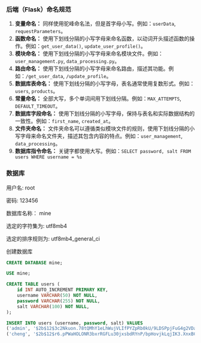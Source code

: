 ### 后端（Flask）命名规范

1. **变量命名：** 同样使用驼峰命名法，但是首字母小写。例如：`userData`, `requestParameters`。
2. **函数命名：** 使用下划线分隔的小写字母来命名函数，以动词开头描述函数的操作。例如：`get_user_data()`, `update_user_profile()`。
3. **模块命名：** 使用下划线分隔的小写字母来命名模块文件。例如：`user_management.py`, `data_processing.py`。
4. **路由命名：** 使用下划线分隔的小写字母来命名路由，描述其功能。例如：`/get_user_data`, `/update_profile`。
5. **数据库表命名：** 使用下划线分隔的小写字母，表名通常使用复数形式。例如：`users`, `products`。
6. **常量命名：** 全部大写，多个单词间用下划线分隔。例如：`MAX_ATTEMPTS`, `DEFAULT_TIMEOUT`。
7. **数据库字段命名：** 使用下划线分隔的小写字母，保持与表名和实际数据结构的一致性。例如：`first_name`, `created_at`。
8. **文件夹命名：** 文件夹命名可以遵循类似模块文件的规则，使用下划线分隔的小写字母来命名文件夹，描述其包含内容的特点。例如：`user_management`, `data_processing`。
9. **数据库指令命名：** 关键字都使用大写。例如：`SELECT password, salt FROM users WHERE username = %s`



### 数据库

用户名: root

密码: 123456

数据库名称： mine

选定的字符集为: utf8mb4

选定的排序规则为: utf8mb4_general_ci



创建数据库

```SQL
CREATE DATABASE mine;

USE mine;

CREATE TABLE users (
    id INT AUTO_INCREMENT PRIMARY KEY,
    username VARCHAR(50) NOT NULL,
    password VARCHAR(255) NOT NULL,
    salt VARCHAR(100) NOT NULL,
);

INSERT INTO users (username, password, salt) VALUES
('admin', '$2b$12$3c2Nkuon.78tQMhY1eLhWujVLIfPYZpRb0kU/9LDSPpjFuG4g2VDa', '$2b$12$3c2Nkuon.78tQMhY1eLhWu'),
('cheng', '$2b$12$r6.pPWaHOLONR3bxrRGFLu30jxsbdRYnP/bpHovjkLqjIK3.XnxBC', '$2b$12$r6.pPWaHOLONR3bxrRGFLu');
```
